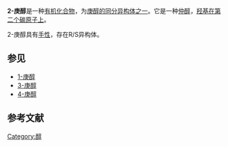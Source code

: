 **2-庚醇**是一种[有机化合物](../Page/有机化合物.md "wikilink")，为[庚醇的同分异构体之一](https://zh.wikipedia.org/wiki/庚醇 "wikilink")。它是一种[仲醇](https://zh.wikipedia.org/wiki/仲醇 "wikilink")，[羟基在第二个碳原子上](../Page/羟基.md "wikilink")。

2-庚醇具有[手性](../Page/手性.md "wikilink")，存在R/S异构体。

## 参见

  - [1-庚醇](../Page/1-庚醇.md "wikilink")
  - [3-庚醇](../Page/3-庚醇.md "wikilink")
  - [4-庚醇](https://zh.wikipedia.org/wiki/4-庚醇 "wikilink")

## 参考文献

[Category:醇](https://zh.wikipedia.org/wiki/Category:醇 "wikilink")